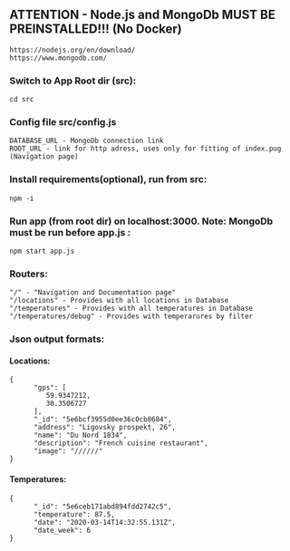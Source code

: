 ## ATTENTION - Node.js and MongoDb MUST BE PREINSTALLED!!! (No Docker)
```
https://nodejs.org/en/download/
https://www.mongodb.com/
```

### Switch to App Root dir (src):
```
cd src
```
### Config file src/config.js
```
DATABASE_URL - MongoDb connection link
ROOT_URL - link for http adress, uses only for fitting of index.pug (Navigation page)
```

### Install requirements(optional), run from src:
```
npm -i
```
### Run app (from root dir) on <b>localhost:3000</b>. Note: MongoDb must be run before app.js :
```
npm start app.js
```

### Routers:
```
"/" - "Navigation and Documentation page"
"/locations" - Provides with all locations in Database
"/temperatures" - Provides with all temperatures in Database
"/temperatures/debug" - Provides with temperarures by filter
```
### Json output formats:
#### Locations:
```
{
      "gps": [
         59.9347212,
         30.3506727
      ],
      "_id": "5e6bcf3955d0ee36c0cb8684",
      "address": "Ligovsky prospekt, 26",
      "name": "Du Nord 1834",
      "description": "French cuisine restaurant",
      "image": "//////"
}
```
#### Temperatures:
```
{
      "_id": "5e6ceb171abd894fdd2742c5",
      "temperature": 87.5,
      "date": "2020-03-14T14:32:55.131Z",
      "date_week": 6
}
```
 
